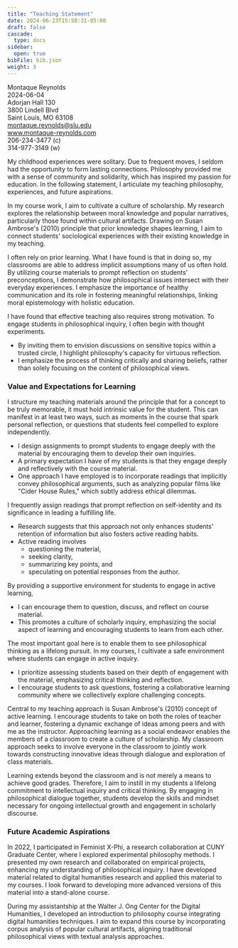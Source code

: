 ```yaml
---
title: "Teaching Statement"
date: 2024-06-23T15:58:31-05:00
draft: false
cascade:
  type: docs
sidebar:
  open: true
bibFile: bib.json
weight: 3
---
```


Montaque Reynolds \
2024-06-04 \
Adorjan Hall 130 \
3800 Lindell Blvd \
Saint Louis, MO 63108 \
montaque.reynolds@slu.edu \
www.montaque-reynolds.com \
206-234-3477 (c) \
314-977-3149 (w)

My childhood experiences were solitary. Due to frequent moves, I seldom had the opportunity to form lasting connections. Philosophy provided me with a sense of community and solidarity, which has inspired my passion for education. In the following statement, I articulate my teaching philosophy, experiences, and future aspirations.

In my course work, I aim to cultivate a culture of scholarship. My research explores the relationship between moral knowledge and popular narratives, particularly those found within cultural artifacts. Drawing on Susan Ambrose's (2010) principle that prior knowledge shapes learning, I aim to connect students' sociological experiences with their existing knowledge in my teaching.

I often rely on prior learning. What I have found is that in doing so, my classrooms are able to address implicit assumptions many of us often hold. By utilizing course materials to prompt reflection on students' preconceptions, I demonstrate how philosophical issues intersect with their everyday experiences. I emphasize the importance of healthy communication and its role in fostering meaningful relationships, linking moral epistemology with holistic education.

I have found that effective teaching also requires strong motivation. To engage students in philosophical inquiry, I often begin with thought experiments.

* By inviting them to envision discussions on sensitive topics within a trusted circle, I highlight philosophy's capacity for virtuous reflection.
* I emphasize the process of thinking critically and sharing beliefs, rather than solely focusing on the content of philosophical views.

### Value and Expectations for Learning

I structure my teaching materials around the principle that for a concept to be truly memorable, it must hold intrinsic value for the student. This can manifest in at least two ways, such as moments in the course that spark personal reflection, or questions that students feel compelled to explore independently.

* I design assignments to prompt students to engage deeply with the material by encouraging them to develop their own inquiries.
* A primary expectation I have of my students is that they engage deeply and reflectively with the course material.
* One approach I have employed is to incorporate readings that implicitly convey philosophical arguments, such as analyzing popular films like "Cider House Rules," which subtly address ethical dilemmas.

I frequently assign readings that prompt reflection on self-identity and its significance in leading a fulfilling life.

* Research suggests that this approach not only enhances students' retention of information but also fosters active reading habits.
* Active reading involves
    * questioning the material,
    * seeking clarity,
    * summarizing key points, and
    * speculating on potential responses from the author.

By providing a supportive environment for students to engage in active learning,

* I can encourage them to question, discuss, and reflect on course material.
* This promotes a culture of scholarly inquiry, emphasizing the social aspect of learning and encouraging students to learn from each other.

The most important goal here is to enable them to see philosophical thinking as a lifelong pursuit. In my courses, I cultivate a safe environment where students can engage in active inquiry.

* I prioritize assessing students based on their depth of engagement with the material, emphasizing critical thinking and reflection.
* I encourage students to ask questions, fostering a collaborative learning community where we collectively explore challenging concepts.

Central to my teaching approach is Susan Ambrose's (2010) concept of active learning. I encourage students to take on both the roles of teacher and learner, fostering a dynamic exchange of ideas among peers and with me as the instructor. Approaching learning as a social endeavor enables the members of a classroom to create a culture of scholarship. My classroom approach seeks to involve everyone in the classroom to jointly work towards constructing innovative ideas through dialogue and exploration of class materials.

Learning extends beyond the classroom and is not merely a means to achieve good grades. Therefore, I aim to instill in my students a lifelong commitment to intellectual inquiry and critical thinking. By engaging in philosophical dialogue together, students develop the skills and mindset necessary for ongoing intellectual growth and engagement in scholarly discourse.

### Future Academic Aspirations

In 2022, I participated in Feminist X-Phi, a research collaboration at CUNY Graduate Center, where I explored experimental philosophy methods. I presented my own research and collaborated on empirical projects, enhancing my understanding of philosophical inquiry. I have developed material related to digital humanities research and applied this material to my courses. I look forward to developing more advanced versions of this material into a stand-alone course.

During my assistantship at the Walter J. Ong Center for the Digital Humanities, I developed an introduction to philosophy course integrating digital humanities techniques. I aim to expand this course by incorporating corpus analysis of popular cultural artifacts, aligning traditional philosophical views with textual analysis approaches.
